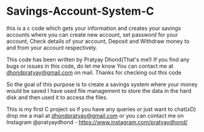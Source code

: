 # Savings-Account-System-C

this is a c code which gets your information and creates your savings accounts where you can create new account, set password for your account, Check details of your account, Deposit and Withdraw money to and from your account respectively.

This code has been written by Pratyay Dhond(That's me!)
If you find any bugs or issues in this code, do let me know 
You can contact me at dhondpratyay@gmail.com on mail.
Thanks for checking out this code

So the goal of this purpose is to create a savings system where your money would be saved
I have used file management to store the data in the hard disk and then used it to access the files.

This is my first C project so if you have any queries or just want to chat(xD) drop me a mail at dhondpratyay@gmail.com
or you can contact me on Instagram @pratyaydhond  - https://www.instagram.com/pratyaydhond/
